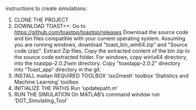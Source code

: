 instructions to create simulations:
1. CLONE THE PROJECT
2. DOWNLOAD TOAST++:
      Go to https://github.com/toastpp/toastpp/releases
      Download the source code and bin files compatible with your current operating system. Assuming you are running windows, download "toast_bin_win64.zip" and "Source code (zip)".
      Extract Zip files, Copy the extracted content of the bin zip to the source code extracted folder. For windows, copy win\x64 directory, into the toastpp-2.0.2\win directory.
    Copy "toastapp-2.0.2" directory into “Toast_app” directory in the git.
3. INSTALL matlan REQUIRED TOOLBOX
      'iso2mesh' toolbox 
      ‘Statistics and Machine Learning’ toolbox
4. INITIALIZE THE PATHS
       Run ‘updatepath.m’
5. RUN THE SIMULATION
     On MATLAB’s command window run ‘DOT_Simulating_Tool’
        

   
